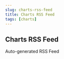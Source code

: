 ```yaml
---
slug: charts-rss-feed
title: Charts RSS Feed
tags: [charts]
---
```


## Charts RSS Feed

Auto-generated RSS Feed
